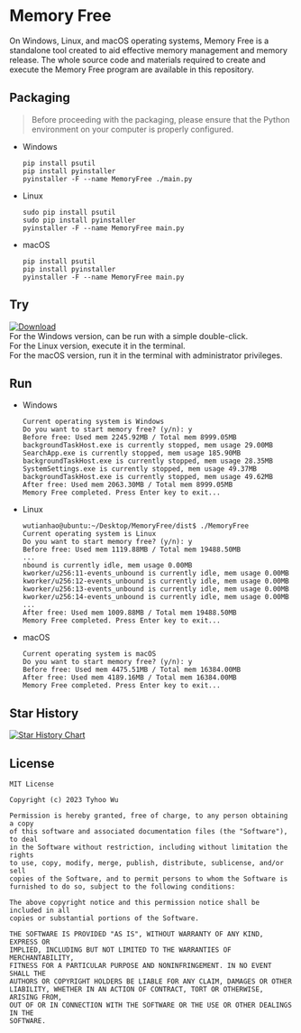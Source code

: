 # Memory Free

On Windows, Linux, and macOS operating systems, Memory Free is a standalone tool created to aid effective memory management and memory release. The whole source code and materials required to create and execute the Memory Free program are available in this repository.

## Packaging

> Before proceeding with the packaging, please ensure that the Python environment on your computer is properly configured.

+ Windows
  ```
  pip install psutil
  pip install pyinstaller
  pyinstaller -F --name MemoryFree ./main.py
  ```

+ Linux
  ```
  sudo pip install psutil
  sudo pip install pyinstaller
  pyinstaller -F --name MemoryFree main.py
  ```

+ macOS
  ```
  pip install psutil
  pip install pyinstaller
  pyinstaller -F --name MemoryFree main.py
  ```

## Try
[![Download](https://img.shields.io/badge/Download-Click%20Here-blue.svg)](https://github.com/cnwutianhao/memory-free/releases)
<br />
For the Windows version, can be run with a simple double-click. 
<br />
For the Linux version, execute it in the terminal.
<br />
For the macOS version, run it in the terminal with administrator privileges.

## Run

+ Windows
  ```
  Current operating system is Windows
  Do you want to start memory free? (y/n): y
  Before free: Used mem 2245.92MB / Total mem 8999.05MB
  backgroundTaskHost.exe is currently stopped, mem usage 29.00MB
  SearchApp.exe is currently stopped, mem usage 185.90MB
  backgroundTaskHost.exe is currently stopped, mem usage 28.35MB
  SystemSettings.exe is currently stopped, mem usage 49.37MB
  backgroundTaskHost.exe is currently stopped, mem usage 49.62MB
  After free: Used mem 2063.30MB / Total mem 8999.05MB
  Memory Free completed. Press Enter key to exit...
  ```

+ Linux
  ```
  wutianhao@ubuntu:~/Desktop/MemoryFree/dist$ ./MemoryFree
  Current operating system is Linux
  Do you want to start memory free? (y/n): y
  Before free: Used mem 1119.88MB / Total mem 19488.50MB
  ...
  nbound is currently idle, mem usage 0.00MB
  kworker/u256:11-events_unbound is currently idle, mem usage 0.00MB
  kworker/u256:12-events_unbound is currently idle, mem usage 0.00MB
  kworker/u256:13-events_unbound is currently idle, mem usage 0.00MB
  kworker/u256:14-events_unbound is currently idle, mem usage 0.00MB
  ...
  After free: Used mem 1009.88MB / Total mem 19488.50MB
  Memory Free completed. Press Enter key to exit...
  ```

+ macOS
  ```
  Current operating system is macOS
  Do you want to start memory free? (y/n): y
  Before free: Used mem 4475.51MB / Total mem 16384.00MB
  After free: Used mem 4189.16MB / Total mem 16384.00MB
  Memory Free completed. Press Enter key to exit...
  ```

## Star History
[![Star History Chart](https://api.star-history.com/svg?repos=cnwutianhao/memory-free&type=Date)](https://star-history.com/#cnwutianhao/memory-free&Date)

## License

```
MIT License

Copyright (c) 2023 Tyhoo Wu

Permission is hereby granted, free of charge, to any person obtaining a copy
of this software and associated documentation files (the "Software"), to deal
in the Software without restriction, including without limitation the rights
to use, copy, modify, merge, publish, distribute, sublicense, and/or sell
copies of the Software, and to permit persons to whom the Software is
furnished to do so, subject to the following conditions:

The above copyright notice and this permission notice shall be included in all
copies or substantial portions of the Software.

THE SOFTWARE IS PROVIDED "AS IS", WITHOUT WARRANTY OF ANY KIND, EXPRESS OR
IMPLIED, INCLUDING BUT NOT LIMITED TO THE WARRANTIES OF MERCHANTABILITY,
FITNESS FOR A PARTICULAR PURPOSE AND NONINFRINGEMENT. IN NO EVENT SHALL THE
AUTHORS OR COPYRIGHT HOLDERS BE LIABLE FOR ANY CLAIM, DAMAGES OR OTHER
LIABILITY, WHETHER IN AN ACTION OF CONTRACT, TORT OR OTHERWISE, ARISING FROM,
OUT OF OR IN CONNECTION WITH THE SOFTWARE OR THE USE OR OTHER DEALINGS IN THE
SOFTWARE.
```
